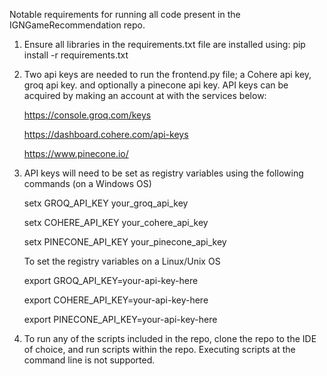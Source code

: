 Notable requirements for running all code present in the IGNGameRecommendation repo.

1. Ensure all libraries in the requirements.txt file are installed using:
   pip install -r requirements.txt

2. Two api keys are needed to run the frontend.py file; a Cohere api key, groq api key. and optionally a pinecone api key. API keys can be acquired by making an account at with the services below:
   
   https://console.groq.com/keys
   
   https://dashboard.cohere.com/api-keys
   
   https://www.pinecone.io/

4. API keys will need to be set as registry variables using the following commands (on a Windows OS)
   
   setx GROQ_API_KEY your_groq_api_key
   
   setx COHERE_API_KEY your_cohere_api_key
   
   setx PINECONE_API_KEY your_pinecone_api_key
   

   To set the registry variables on a Linux/Unix OS
   
   export GROQ_API_KEY=your-api-key-here
   
   export COHERE_API_KEY=your-api-key-here
   
   export PINECONE_API_KEY=your-api-key-here

6. To run any of the scripts included in the repo, clone the repo to the IDE of choice, and run scripts within the repo. Executing scripts at the command line is not supported.
